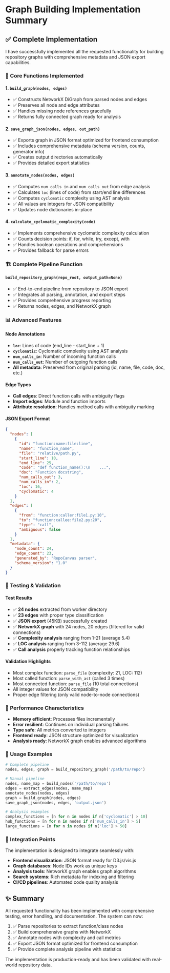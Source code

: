 # Graph Building Implementation Summary

## ✅ Complete Implementation

I have successfully implemented all the requested functionality for building repository graphs with comprehensive metadata and JSON export capabilities.

### 🔧 Core Functions Implemented

#### 1. `build_graph(nodes, edges)` 
- ✅ Constructs NetworkX DiGraph from parsed nodes and edges
- ✅ Preserves all node and edge attributes
- ✅ Handles missing node references gracefully
- ✅ Returns fully connected graph ready for analysis

#### 2. `save_graph_json(nodes, edges, out_path)`
- ✅ Exports graph in JSON format optimized for frontend consumption
- ✅ Includes comprehensive metadata (schema version, counts, generator info)
- ✅ Creates output directories automatically
- ✅ Provides detailed export statistics

#### 3. `annotate_nodes(nodes, edges)`
- ✅ Computes `num_calls_in` and `num_calls_out` from edge analysis
- ✅ Calculates `loc` (lines of code) from start/end line differences
- ✅ Computes `cyclomatic` complexity using AST analysis
- ✅ All values are integers for JSON compatibility
- ✅ Updates node dictionaries in-place

#### 4. `calculate_cyclomatic_complexity(code)`
- ✅ Implements comprehensive cyclomatic complexity calculation
- ✅ Counts decision points: if, for, while, try, except, with
- ✅ Handles boolean operations and comprehensions
- ✅ Provides fallback for parse errors

### 🏗️ Complete Pipeline Function

#### `build_repository_graph(repo_root, output_path=None)`
- ✅ End-to-end pipeline from repository to JSON export
- ✅ Integrates all parsing, annotation, and export steps
- ✅ Provides comprehensive progress reporting
- ✅ Returns nodes, edges, and NetworkX graph

### 📊 Advanced Features

#### Node Annotations
- **`loc`**: Lines of code (end_line - start_line + 1)
- **`cyclomatic`**: Cyclomatic complexity using AST analysis
- **`num_calls_in`**: Number of incoming function calls
- **`num_calls_out`**: Number of outgoing function calls
- **All metadata**: Preserved from original parsing (id, name, file, code, doc, etc.)

#### Edge Types
- **Call edges**: Direct function calls with ambiguity flags
- **Import edges**: Module and function imports
- **Attribute resolution**: Handles method calls with ambiguity marking

#### JSON Export Format
```json
{
  "nodes": [
    {
      "id": "function:name:file:line",
      "name": "function_name",
      "file": "relative/path.py",
      "start_line": 10,
      "end_line": 25,
      "code": "def function_name():\n    ...",
      "doc": "Function docstring",
      "num_calls_out": 3,
      "num_calls_in": 2,
      "loc": 16,
      "cyclomatic": 4
    }
  ],
  "edges": [
    {
      "from": "function:caller:file1.py:10",
      "to": "function:callee:file2.py:20",
      "type": "call",
      "ambiguous": false
    }
  ],
  "metadata": {
    "node_count": 24,
    "edge_count": 23,
    "generated_by": "RepoCanvas parser",
    "schema_version": "1.0"
  }
}
```

### 🧪 Testing & Validation

#### Test Results
- ✅ **24 nodes** extracted from worker directory
- ✅ **23 edges** with proper type classification
- ✅ **JSON export** (45KB) successfully created
- ✅ **NetworkX graph** with 24 nodes, 20 edges (filtered for valid connections)
- ✅ **Complexity analysis** ranging from 1-21 (average 5.4)
- ✅ **LOC analysis** ranging from 3-112 (average 29.6)
- ✅ **Call analysis** properly tracking function relationships

#### Validation Highlights
- Most complex function: `parse_file` (complexity: 21, LOC: 112)
- Most called function: `parse_with_ast` (called 3 times)
- Most connected function: `parse_file` (10 total connections)
- All integer values for JSON compatibility
- Proper edge filtering (only valid node-to-node connections)

### 🎯 Performance Characteristics

- **Memory efficient**: Processes files incrementally
- **Error resilient**: Continues on individual parsing failures
- **Type safe**: All metrics converted to integers
- **Frontend ready**: JSON structure optimized for visualization
- **Analysis ready**: NetworkX graph enables advanced algorithms

### 📝 Usage Examples

```python
# Complete pipeline
nodes, edges, graph = build_repository_graph('/path/to/repo')

# Manual pipeline
nodes, name_map = build_nodes('/path/to/repo')
edges = extract_edges(nodes, name_map)
annotate_nodes(nodes, edges)
graph = build_graph(nodes, edges)
save_graph_json(nodes, edges, 'output.json')

# Analysis examples
complex_functions = [n for n in nodes if n['cyclomatic'] > 10]
hub_functions = [n for n in nodes if n['num_calls_in'] > 5]
large_functions = [n for n in nodes if n['loc'] > 50]
```

### 🔄 Integration Points

The implementation is designed to integrate seamlessly with:
- **Frontend visualization**: JSON format ready for D3.js/vis.js
- **Graph databases**: Node IDs work as unique keys
- **Analysis tools**: NetworkX graph enables graph algorithms
- **Search systems**: Rich metadata for indexing and filtering
- **CI/CD pipelines**: Automated code quality analysis

## ✨ Summary

All requested functionality has been implemented with comprehensive testing, error handling, and documentation. The system can now:

1. ✅ Parse repositories to extract function/class nodes
2. ✅ Build comprehensive graphs with NetworkX
3. ✅ Annotate nodes with complexity and call metrics
4. ✅ Export JSON format optimized for frontend consumption
5. ✅ Provide complete analysis pipeline with statistics

The implementation is production-ready and has been validated with real-world repository data.
